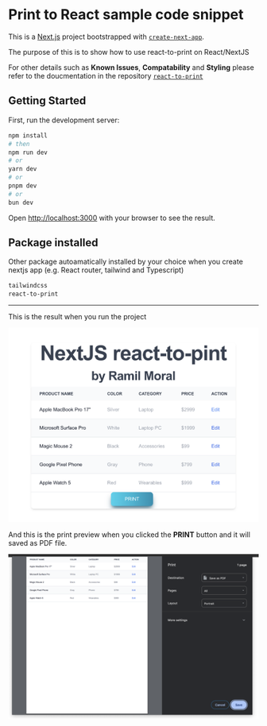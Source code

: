 # Print to React sample code snippet

This is a [Next.js](https://nextjs.org) project bootstrapped with [`create-next-app`](https://nextjs.org/docs/app/api-reference/cli/create-next-app).

The purpose of this is to show how to use react-to-print on React/NextJS

For other details such as **Known Issues**, **Compatability** and **Styling** please refer to the doucmentation in the repository [`react-to-print`](https://github.com/MatthewHerbst/react-to-print#readme)

## Getting Started

First, run the development server:

```bash
npm install
# then
npm run dev
# or
yarn dev
# or
pnpm dev
# or
bun dev
```

Open [http://localhost:3000](http://localhost:3000) with your browser to see the result.

## Package installed

Other package autoamatically installed by your choice when you create nextjs app (e.g. React router, tailwind and Typescript)

```bash
tailwindcss
react-to-print
```

---

This is the result when you run the project

![print component](print-component.png 'Print component')

And this is the print preview when you clicked the **PRINT** button and it will saved as PDF file.

![print preview](print-preview.png 'Print preview')
